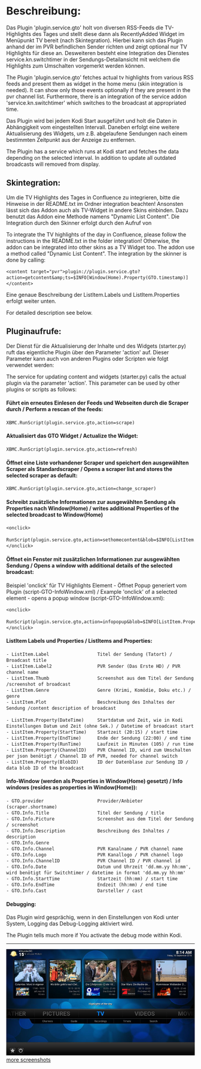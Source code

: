 <h1>Beschreibung:</h1>


Das Plugin 'plugin.service.gto' holt von diversen RSS-Feeds die TV-Highlights des Tages und stellt diese dann als RecentlyAdded Widget im Menüpunkt TV bereit (nach Skintegration).
Hierbei kann sich das Plugin anhand der im PVR befindlichen Sender richten und zeigt optional nur TV Highlights für diese an. Desweiteren besteht eine Integration des Dienstes service.kn.switchtimer in der Sendungs-Detailansicht mit welchem die Highlights zum Umschalten vorgemerkt werden können.

The Plugin 'plugin.service.gto' fetches actual tv highlights from various RSS feeds and present them as widget in the home menu (skin integration is needed). It can show only those events optionally if they are present in the pvr channel list. Furthermore, there is an integration of the service addon 'service.kn.switchtimer' which switches to the broadcast at appropriated time.  

Das Plugin wird bei jedem Kodi Start ausgeführt und holt die Daten in Abhängigkeit vom eingestellten Intervall. Daneben erfolgt eine weitere Aktualisierung des Widgets, um z.B. abgelaufene Sendungen nach einem bestimmten Zeitpunkt aus der Anzeige zu entfernen.

The Plugin has a service which runs at Kodi start and fetches the data depending on the selected interval. In addition to update all outdated broadcasts will removed from display. 

## Skintegration:

Um die TV Highlights des Tages in Confluence zu integrieren, bitte die Hinweise in der README.txt im Ordner integration beachten! Ansonsten lässt sich das Addon auch als TV-Widget in andere Skins einbinden. Dazu benutzt das Addon eine Methode namens "Dynamic List Content". Die Integration durch den Skinner erfolgt durch den Aufruf von

To integrate the TV highlights of the day in Confluence, please follow the instructions in the README.txt in the folder integration! Otherwise, the addon can be integrated into other skins as a TV Widget too. The addon use a method called "Dynamic List Content". The integration by the skinner is done by calling:

    <content target="pvr">plugin://plugin.service.gto?action=getcontent&amp;ts=$INFO[Window(Home).Property(GTO.timestamp)]</content>

Eine genaue Beschreibung der ListItem.Labels und ListItem.Properties erfolgt weiter unten.

For detailed description see below.

## Pluginaufrufe:

Der Dienst für die Aktualisierung der Inhalte und des Widgets (starter.py) ruft das eigentliche Plugin über den Parameter 'action' auf. Dieser Parameter kann auch von anderen Plugins oder Scripten wie folgt verwendet werden:

The service for updating content and widgets (starter.py) calls the actual plugin via the parameter 'action'. This parameter can be used by other plugins or scripts as follows:

#### Führt ein erneutes Einlesen der Feeds und Webseiten durch die Scraper durch / Perform a rescan of the feeds:

    XBMC.RunScript(plugin.service.gto,action=scrape)

#### Aktualisiert das GTO Widget / Actualize the Widget:

    XBMC.RunScript(plugin.service.gto,action=refresh)

#### Öffnet eine Liste vorhandener Scraper und speichert den ausgewählten Scraper als Standardscraper / Opens a scraper list and stores the selected scraper as default:

    XBMC.RunScript(plugin.service.gto,action=change_scraper)
    
#### Schreibt zusätzliche Informationen zur ausgewählten Sendung als Properties nach Window(Home) / writes additional Properties of the selected broadcast to Window(Home)

    <onclick>
        RunScript(plugin.service.gto,action=sethomecontent&blob=$INFO[ListItem.Property(BlobID))
    </onclick>

#### Öffnet ein Fenster mit zusätzlichen Informationen zur ausgewählten Sendung / Opens a window with additional details of the selected broadcast:

Beispiel 'onclick' für TV Highlights Element - Öffnet Popup generiert vom Plugin (script-GTO-InfoWindow.xml) / Example 'onclick' of a selected element - opens a popup window (script-GTO-InfoWindow.xml):

    <onclick>
        RunScript(plugin.service.gto,action=infopopup&blob=$INFO[ListItem.Property(BlobID))
    </onclick>

#### ListItem Labels und Properties / ListItems and Properties:

    - ListItem.Label                  Titel der Sendung (Tatort) / Broadcast title
    - ListItem.Label2                 PVR Sender (Das Erste HD) / PVR channel name
    - ListItem.Thumb                  Screenshot aus dem Titel der Sendung /screenshot of broadcast
    - ListItem.Genre                  Genre (Krimi, Komödie, Doku etc.) / genre
    - ListItem.Plot                   Beschreibung des Inhaltes der Sendung /content description of broadcast

    - ListItem.Property(DateTime)     Startdatum und Zeit, wie in Kodi Einstellungen Datum und Zeit (ohne Sek.) / Datetime of broadcast start
    - ListItem.Property(StartTime)    Startzeit (20:15) / start time
    - ListItem.Property(EndTime)      Ende der Sendung (22:00) / end time
    - ListItem.Property(RunTime)      Laufzeit in Minuten (105) / run time
    - ListItem.Property(ChannelID)    PVR Channel ID, wird zum Umschalten per json benötigt / Channel ID of PVR, needed for channel switch
    - ListItem.Property(BlobID)       ID der Datenblase zur Sendung ID / data blob ID of the broadcast

#### Info-Window (werden als Properties in Window(Home) gesetzt) / Info windows (resides as properties in Window(Home)):

    - GTO.provider                    Provider/Anbieter (scraper.shortname)
    - GTO.Info.Title                  Titel der Sendung / title
    - GTO.Info.Picture                Screenshot aus dem Titel der Sendung / screenshot
    - GTO.Info.Description            Beschreibung des Inhaltes / description
    - GTO.Info.Genre
    - GTO.Info.Channel                PVR Kanalname / PVR channel name
    - GTO.Info.Logo                   PVR Kanallogo / PVR channel logo
    - GTO.Info.ChannelID              PVR Channel ID / PVR channel id
    - GTO.Info.Date                   Datum und Uhrzeit 'dd.mm.yy hh:mm', wird benötigt für Switchtimer / datetime in format 'dd.mm.yy hh:mm'
    - GTO.Info.StartTime              Startzeit (hh:mm) / start time
    - GTO.Info.EndTime                Endzeit (hh:mm) / end time
    - GTO.Info.Cast                   Darsteller / cast

#### Debugging:

Das Plugin wird gesprächig, wenn in den Einstellungen von Kodi unter System, Logging das Debug-Logging aktiviert wird.

The Plugin tells much more if You activate the debug mode within Kodi.

----------------------------------------------------------------------------------------------------------------------
![Screenshot](resources/lib/media/screenshots/screenshot_0.jpg)
[more screenshots](resources/lib/media/screenshots)

